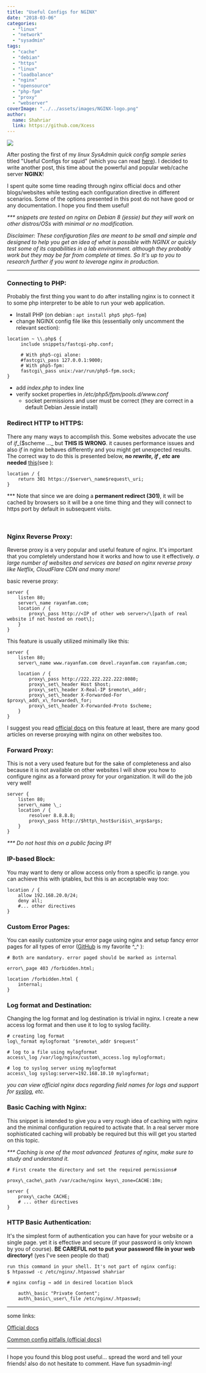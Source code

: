 ```yaml
---
title: "Useful Configs for NGINX"
date: "2018-03-06"
categories: 
  - "linux"
  - "network"
  - "sysadmin"
tags: 
  - "cache"
  - "debian"
  - "https"
  - "linux"
  - "loadbalance"
  - "nginx"
  - "opensource"
  - "php-fpm"
  - "proxy"
  - "webserver"
coverImage: "../../assets/images/NGINX-logo.png"
author:
  name: Shahriar
  link: https://github.com/Xcess
---
```


![](../../assets/images/NGINX-logo.png)

After posting the first of my _linux SysAdmin quick config sample series_ titled "Useful Configs for squid" (which you can read [here](https://rayanfam.com/topics/useful-config-squid3/)). I decided to write another post, this time about the powerful and popular web/cache server **NGINX**!

I spent quite some time reading through nginx official docs and other blogs/websites while testing each configuration directive in different scenarios. Some of the options presented in this post do not have good or any documentation. I hope you find them useful!

_\*\*\* snippets are tested on nginx on Debian 8 (jessie) but they will work on other distros/OSs with minimal or no modification._

_Disclaimer: These configuration files are meant to be small and simple and designed to help you get an idea of what is possible with NGINX or quickly test some of its capabilities in a lab environment. although they probably work but they may be far from complete at times. So It's up to you to research further if you want to leverage nginx in production._

* * *

### Connecting to PHP:

Probably the first thing you want to do after installing nginx is to connect it to some php interpreter to be able to run your web application.

- Install PHP (on debian : `apt install php5 php5-fpm`)
- change NGINX config file like this (essentially only uncomment the relevant section):

```
location ~ \\.php$ {
     include snippets/fastcgi-php.conf;

     # With php5-cgi alone:
     #fastcgi\_pass 127.0.0.1:9000;
     # With php5-fpm:
     fastcgi\_pass unix:/var/run/php5-fpm.sock;
}
```

- add _index.php_ to index line
- verify socket properties in _/etc/php5/fpm/pools.d/www.conf_
    - socket permissions and user must be correct (they are correct in a default Debian Jessie install)

### Redirect HTTP to HTTPS:

There any many ways to accomplish this. Some websites advocate the use of _if__($scheme ..._ but **THIS IS WRONG**. it causes performance issues and also _if_ in nginx behaves differently and you might get unexpected results. The correct way to do this is presented below, **no _rewrite, if , etc_ are needed** [this](https://www.nginx.com/resources/wiki/start/topics/tutorials/config_pitfalls/#taxing-rewrites)(see ):

```
location / {
    return 301 https://$server\_name$request\_uri;
}
```

\*\*\* Note that since we are doing a **permanent redirect (301)**, it will be cached by browsers so it will be a one time thing and they will connect to https port by default in subsequent visits.

 

### **Nginx Reverse Proxy:**

Reverse proxy is a very popular and useful feature of nginx. It's important that you completely understand how it works and how to use it effectively. _a large number of websites and services are based on nginx reverse proxy like Netflix, CloudFlare CDN and many more!_

basic reverse proxy:

```
server {
    listen 80;
    server\_name rayanfam.com;
    location / {
        proxy\_pass http://<IP of other web server>/\[path of real website if not hosted on root\];
    }
}
```

This feature is usually utilized minimally like this:

```
server {
    listen 80;
    server\_name www.rayanfam.com devel.rayanfam.com rayanfam.com;

    location / {
        proxy\_pass http://222.222.222.222:8080;
        proxy\_set\_header Host $host;
        proxy\_set\_header X-Real-IP $remote\_addr;
        proxy\_set\_header X-Forwarded-For $proxy\_add\_x\_forwarded\_for;
        proxy\_set\_header X-Forwarded-Proto $scheme;
    }
}
```

I suggest you read [official docs](https://docs.nginx.com/nginx/admin-guide/web-server/reverse-proxy/) on this feature at least, there are many good articles on reverse proxying with nginx on other websites too.

### Forward Proxy:

This is not a very used feature but for the sake of completeness and also because it is not available on other websites I will show you how to configure nginx as a forward proxy for your organization. It will do the job very well!

```
server {
	listen 80;
	server\_name \_;
	location / {
		resolver 8.8.8.8;
		proxy\_pass http://$http\_host$uri$is\_args$args;
	}
}
```

_\*\*\* Do not host this on a public facing IP!_

### IP-based Block:

You may want to deny or allow access only from a specific ip range. you can achieve this with iptables, but this is an acceptable way too:

```
location / {
    allow 192.168.20.0/24;
    deny all;
    #... other directives
}
```

### Custom Error Pages:

You can easily customize your error page using nginx and setup fancy error pages for all types of error ([GitHub](https://github.com/login_404) is my favorite ^\_^ ):

```
# Both are mandatory. error paged should be marked as internal

error\_page 403 /forbidden.html;

location /forbidden.html {
    internal;
}
```

### Log format and Destination:

Changing the log format and log destination is trivial in nginx. I create a new access log format and then use it to log to syslog facility.

```
# creating log format
log\_format mylogformat ‘$remote\_addr $request’

# log to a file using mylogformat
access\_log /var/log/nginx/custom\_access.log mylogformat;

# log to syslog server using mylogformat
access\_log syslog:server=192.168.10.10 mylogformat;
```

_you can view official nginx docs regarding field names for logs and support for [syslog](https://nginx.org/en/docs/syslog.html), etc._

### Basic Caching with Nginx:

This snippet is intended to give you a very rough idea of caching with nginx and the minimal configuration required to activate that. In a real server more sophisticated caching will probably be required but this will get you started on this topic.

_\*\*\* Caching is one of the most advanced  features of nginx, make sure to study and understand it._

```
# First create the directory and set the required permissions#

proxy\_cache\_path /var/cache/nginx keys\_zone=CACHE:10m;

server {
    proxy\_cache CACHE;
    # ... other directives
}
```

### HTTP Basic Authentication:

It's the simplest form of authentication you can have for your website or a single page. yet it is effective and secure (if your password is only known by you of course). **BE CAREFUL** **not to put your password file in your web directory!** (yes I've seen people do that)

```
run this command in your shell. It's not part of nginx config:
$ htpasswd -c /etc/nginx/.htpasswd shahriar

# nginx config → add in desired location block

    auth\_basic "Private Content"; 
    auth\_basic\_user\_file /etc/nginx/.htpasswd;
```

* * *

some links:

[Official docs](https://nginx.org/en/docs/)

[Common config pitfalls (official docs)](https://www.nginx.com/resources/wiki/start/topics/tutorials/config_pitfalls)

* * *

I hope you found this blog post useful... spread the word and tell your friends! also do not hesitate to comment. Have fun sysadmin-ing!
